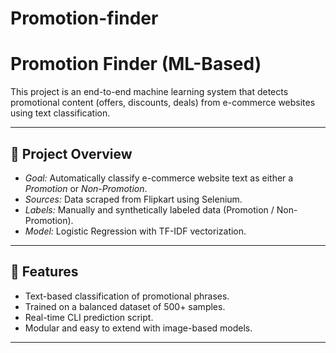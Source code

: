 # Promotion-finder
# Promotion Finder (ML-Based)

This project is an end-to-end machine learning system that detects promotional content (offers, discounts, deals) from e-commerce websites using text classification.

---

## 📌 Project Overview

- *Goal:* Automatically classify e-commerce website text as either a *Promotion* or *Non-Promotion*.
- *Sources:* Data scraped from Flipkart using Selenium.
- *Labels:* Manually and synthetically labeled data (Promotion / Non-Promotion).
- *Model:* Logistic Regression with TF-IDF vectorization.

---

## 🧠 Features

- Text-based classification of promotional phrases.
- Trained on a balanced dataset of 500+ samples.
- Real-time CLI prediction script.
- Modular and easy to extend with image-based models.

---
